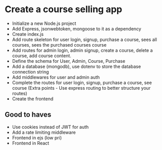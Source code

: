 # Create a course selling app

-   Initialize a new Node.js project
-   Add Express, jsonwebtoken, mongoose to it as a dependency
-   Create index.js
-   Add route skeleton for user login, signup, purchase a course, sees all courses, sees the purchased courses course
-   Add routes for admin login, admin signup, create a course, delete a course, add course content.
-   Define the schema for User, Admin, Course, Purchase
-   Add a database (mongodb), use dotenv to store the database connection string
-   Add middlewares for user and admin auth
-   Complete the routes for user login, signup, purchase a course, see course (Extra points - Use express routing to better structure your routes)
-   Create the frontend

## Good to haves

-   Use cookies instead of JWT for auth
-   Add a rate limiting middleware
-   Frontend in ejs (low pri)
-   Frontend in React

